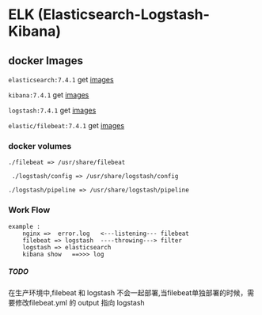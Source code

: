 # ELK (Elasticsearch-Logstash-Kibana)

## docker Images
`elasticsearch:7.4.1`  get [images](https://hub.docker.com/_/elasticsearch)

`kibana:7.4.1` get [images](https://hub.docker.com/_/kibana)

`logstash:7.4.1` get [images](https://hub.docker.com/_/logstash)

`elastic/filebeat:7.4.1` get [images](https://hub.docker.com/r/elastic/filebeat)

### docker volumes
    
  ` ./filebeat => /usr/share/filebeat `
  
  ` ./logstash/config => /usr/share/logstash/config`
  
  ` ./logstash/pipeline => /usr/share/logstash/pipeline `
  
  
### Work Flow

```
example : 
    nginx =>  error.log   <---listening--- filebeat  
    filebeat => logstash  ----throwing---> filter
    logstash => elasticsearch 
    kibana show   ==>>> log 
```



##### TODO

在生产环境中,filebeat 和 logstash 不会一起部署,当filebeat单独部署的时候，需要修改filebeat.yml
的 output 指向 logstash

